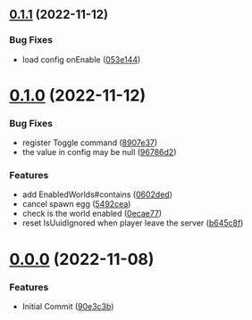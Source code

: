 ## [0.1.1](https://github.com/Lucky3028/EatEgg/compare/v0.1.0...v0.1.1) (2022-11-12)


### Bug Fixes

* load config onEnable ([053e144](https://github.com/Lucky3028/EatEgg/commit/053e1448fd18f08acb513b1fea39d5108a3d2e69))



# [0.1.0](https://github.com/Lucky3028/EatEgg/compare/v0.0.0...v0.1.0) (2022-11-12)


### Bug Fixes

* register Toggle command ([8907e37](https://github.com/Lucky3028/EatEgg/commit/8907e375ba6f81d0ac6676cc8ebc759b221ffa4b))
* the value in config may be null ([96786d2](https://github.com/Lucky3028/EatEgg/commit/96786d276965baeb870bca005fdcf32447e1e82e))


### Features

* add EnabledWorlds#contains ([0602ded](https://github.com/Lucky3028/EatEgg/commit/0602ded69cbde200602bf4130edf62f8d3cf1bef))
* cancel spawn egg ([5492cea](https://github.com/Lucky3028/EatEgg/commit/5492cead5c3b15507daabd6bb83e1a943a63c81e))
* check is the world enabled ([0ecae77](https://github.com/Lucky3028/EatEgg/commit/0ecae77aa7d6ccd71414a203e4543b0cc6458bb0))
* reset IsUuidIgnored when player leave the server ([b645c8f](https://github.com/Lucky3028/EatEgg/commit/b645c8fd26f81ca1daf7073cdd446c8c7c126858))



# [0.0.0](https://github.com/Lucky3028/EatEgg/compare/90e3c3beb6f93654e0d98ed18a85a17b7fa9348a...v0.0.0) (2022-11-08)


### Features

* Initial Commit ([90e3c3b](https://github.com/Lucky3028/EatEgg/commit/90e3c3beb6f93654e0d98ed18a85a17b7fa9348a))



